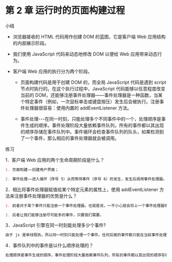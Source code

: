 # 第 2 章 运行时的页面构建过程

小结

-   浏览器接收的 HTML 代码用作创建 DOM 的蓝图，它是客户端 Web 应用结构的内部展示阶段。
-   我们使用 JavaScript 代码来动态地修改 DOM 以便给 Web 应用带来动态行为。
-   客户端 Web 应用的执行分为两个阶段。

    -   页面构建代码是用于创建 DOM 的，而全局 JavaScript 代码是遇到 script 节点时执行的。在这个执行过程中，JavaScript 代码能够以任意程度改变当前的 DOM，还能够注册事件处理器——事件处理器是一种函数，当某个特定事件（例如，一次鼠标单击或键盘按压）发生后会被执行。注册事件处理器很容易：使用内置的 addEventListener 方法。

    -   事件处理---在同一时刻，只能处理多个不同事件中的一个，处理顺序是事件生成的顺序。事件处理阶段大量依赖事件队列，所有的事件都以其出现的顺序存储在事件队列中。事件循环会检查事件队列的队头，如果检测到了一个事件，那么相应的事件处理器就会被调用。

练习

1．客户端 Web 应用的两个生命周期阶段是什么？

```md
1. 页面构建——创建用户界面；

2. 事件处理——进入循环（序号 5）从而等待事件（序号 6）的发生，发生后调用事件处理器。
```

2．相比将事件处理器赋值给某个特定元素的属性上，使用 addEventListener 方法来注册事件处理器的优势是什么？

```md
1. 前者对于某个事件只能注册一个事件处理器。也就是说，一不小心就会将上一个事件处理器改写掉。

2. 后者让我们能够注册尽可能多的事件，只要我们需要。
```

3．JavaScript 引擎在同一时刻能处理多少个事件?

```md
由于 js 是单线程执，所以同一时刻只能处理一个事件。任何后面的事件都只能在当前事件处理器完全结束执行后才能被处理！
```

4．事件队列中的事件是以什么顺序处理的？

```md
处理顺序是事件生成的顺序。事件处理阶段大量依赖事件队列，所有的事件都以其出现的顺序存储在事件队列中。事件循环会检查事件队列的队头，如果检测到了一个事件，那么相应的事件处理器就会被调用。
```
